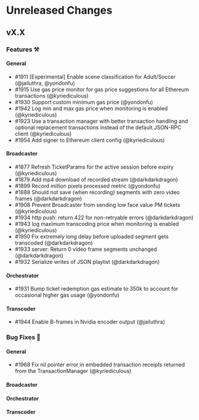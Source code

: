 # Unreleased Changes

## vX.X

### Features ⚒

#### General

- \#1911 [Experimental] Enable scene classification for Adult/Soccer (@jailuthra, @yondonfu)
- \#1915 Use gas price monitor for gas price suggestions for all Ethereum transactions (@kyriediculous)
- \#1930 Support custom minimum gas price (@yondonfu)
- \#1942 Log min and max gas price when monitoring is enabled (@kyriediculous)
- \#1923 Use a transaction manager with better transaction handling and optional replacement transactions instead of the default JSON-RPC client (@kyriediculous)
- \#1954 Add signer to Ethereum client config (@kyriediculous)

#### Broadcaster

- \#1877 Refresh TicketParams for the active session before expiry (@kyriediculous)
- \#1879 Add mp4 download of recorded stream (@darkdarkdragon)
- \#1899 Record million pixels processed metric (@yondonfu)
- \#1888 Should not save (when recording) segments with zero video frames (@darkdarkdragon)
- \#1908 Prevent Broadcaster from sending low face value PM tickets (@kyriediculous)
- \#1934 http push: return 422 for non-retryable errors (@darkdarkdragon)
- \#1943 log maximum transcoding price when monitoring is enabled (@kyriediculous)
- \#1950 Fix extremely long delay before uploaded segment gets transcoded (@darkdarkdragon)
- \#1933 server: Return 0 video frame segments unchanged (@darkdarkdragon)
- \#1932 Serialize writes of JSON playlist (@darkdarkdragon)

#### Orchestrator

- \#1931 Bump ticket redemption gas estimate to 350k to account for occasional higher gas usage (@yondonfu)

#### Transcoder

- \#1944 Enable B-frames in Nvidia encoder output (@jailuthra)

### Bug Fixes 🐞

#### General
- \#1968 Fix nil pointer error in embedded transaction receipts returned from the TransactionManager (@kyriediculous)

#### Broadcaster

#### Orchestrator

#### Transcoder
